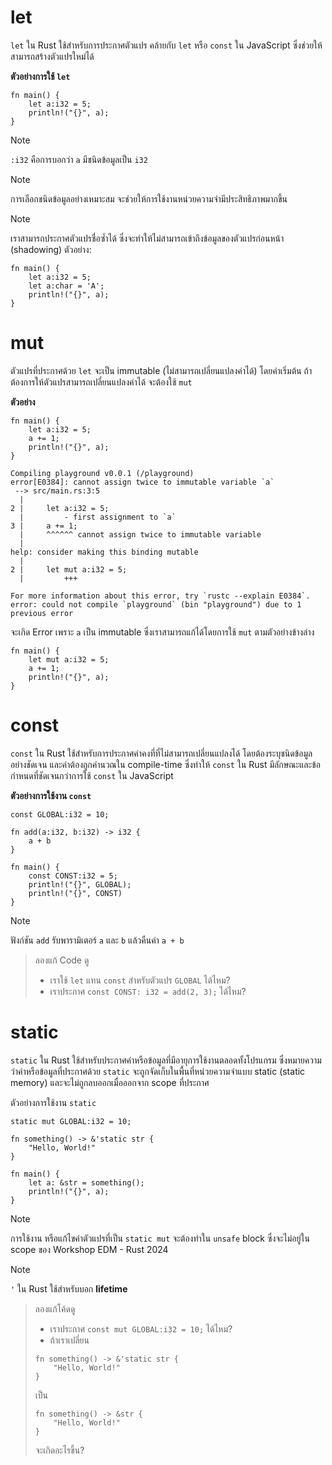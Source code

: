 # let

`let` ใน Rust ใช้สำหรับการประกาศตัวแปร คล้ายกับ `let` หรือ `const` ใน JavaScript ซึ่งช่วยให้สามารถสร้างตัวแปรใหม่ได้

**ตัวอย่างการใช้ `let`**

```rust, editable
fn main() {
    let a:i32 = 5;
    println!("{}", a);
}
```

> [!NOTE]
> `:i32` คือการบอกว่า `a` มีชนิดข้อมูลเป็น `i32`

> [!NOTE]
> การเลือกชนิดข้อมูลอย่างเหมาะสม จะช่วยให้การใช้งานหน่วยความจำมีประสิทธิภาพมากขึ้น

> [!NOTE]
> เราสามารถประกาศตัวแปรชื่อซ้ำได้ ซึ่งจะทำให้ไม่สามารถเข้าถึงข้อมูลของตัวแปรก่อนหน้า (shadowing) ตัวอย่าง:
>
> ```rust, editable
> fn main() {
>     let a:i32 = 5;
>     let a:char = 'A';
>     println!("{}", a);
> }
> ```

# mut

ตัวแปรที่ประกาศด้วย `let` จะเป็น immutable (ไม่สามารถเปลี่ยนแปลงค่าได้) โดยค่าเริ่มต้น ถ้าต้องการให้ตัวแปรสามารถเปลี่ยนแปลงค่าได้ จะต้องใช้ `mut`

**ตัวอย่าง**

```
fn main() {
    let a:i32 = 5;
    a += 1;
    println!("{}", a);
}
```

```
Compiling playground v0.0.1 (/playground)
error[E0384]: cannot assign twice to immutable variable `a`
 --> src/main.rs:3:5
  |
2 |     let a:i32 = 5;
  |         - first assignment to `a`
3 |     a += 1;
  |     ^^^^^^ cannot assign twice to immutable variable
  |
help: consider making this binding mutable
  |
2 |     let mut a:i32 = 5;
  |         +++

For more information about this error, try `rustc --explain E0384`.
error: could not compile `playground` (bin "playground") due to 1 previous error
```

จะเกิด Error เพราะ `a` เป็น immutable ซึ่งเราสามารถแก้ได้โดยการใช้ `mut` ตามตัวอย่างข้างล่าง

```rust, editable
fn main() {
    let mut a:i32 = 5;
    a += 1;
    println!("{}", a);
}
```

# const

`const` ใน Rust ใช้สำหรับการประกาศค่าคงที่ที่ไม่สามารถเปลี่ยนแปลงได้ โดยต้องระบุชนิดข้อมูลอย่างชัดเจน และค่าต้องถูกคำนวณใน compile-time ซึ่งทำให้ `const` ใน Rust มีลักษณะและข้อกำหนดที่ชัดเจนกว่าการใช้ `const` ใน JavaScript

**ตัวอย่างการใช้งาน `const`**

```rust, editable
const GLOBAL:i32 = 10;

fn add(a:i32, b:i32) -> i32 {
    a + b
}

fn main() {
    const CONST:i32 = 5;
    println!("{}", GLOBAL);
    println!("{}", CONST)
}
```

> [!NOTE]
> ฟังก์ชัน `add` รับพารามิเตอร์ `a` และ `b` แล้วคืนค่า `a + b`

> ลองแก้ Code ดู
>
> - เราใช้ `let` แทน `const` สำหรับตัวแปร `GLOBAL` ได้ไหม?
> - เราประกาศ `const CONST: i32 = add(2, 3);` ได้ไหม?

# static

`static` ใน Rust ใช้สำหรับประกาศค่าหรือข้อมูลที่มีอายุการใช้งานตลอดทั้งโปรแกรม ซึ่งหมายความว่าค่าหรือข้อมูลที่ประกาศด้วย `static` จะถูกจัดเก็บในพื้นที่หน่วยความจำแบบ static (static memory) และจะไม่ถูกลบออกเมื่อออกจาก scope ที่ประกาศ

ตัวอย่างการใช้งาน `static`

```rust, editable
static mut GLOBAL:i32 = 10;

fn something() -> &'static str {
    "Hello, World!"
}

fn main() {
    let a: &str = something();
    println!("{}", a);
}
```

> [!NOTE]
> การใช้งาน หรือแก้ไขค่าตัวแปรที่เป็น `static mut` จะต้องทำใน `unsafe` block ซึ่งจะไม่อยู่ใน scope ของ Workshop EDM - Rust 2024

> [!NOTE]
> `'` ใน Rust ใช้สำหรับบอก **lifetime**

> ลองแก้โค้ดดู
>
> - เราประกาศ `const mut GLOBAL:i32 = 10;` ได้ไหม?
> - ถ้าเราเปลี่ยน
>
> ```
> fn something() -> &'static str {
>     "Hello, World!"
> }
> ```
>
> เป็น
>
> ```
> fn something() -> &str {
>     "Hello, World!"
> }
> ```
>
> จะเกิดอะไรขึ้น?

